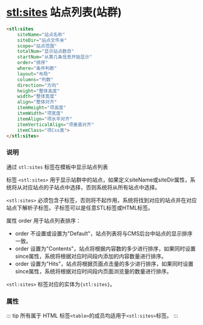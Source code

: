 # <stl:sites> 站点列表(站群)

```html
<stl:sites
    siteName="站点名称"
    siteDir="站点文件夹"
    scope="站点范围"
    totalNum="显示站点数目"
    startNum="从第几条信息开始显示"
    order="排序"
    where="条件判断"
    layout="布局"
    columns="列数"
    direction="方向"
    height="整体高度"
    width="整体宽度"
    align="整体对齐"
    itemHeight="项高度"
    itemWidth="项宽度"
    itemAlign="项水平对齐"
    itemVerticalAlign="项垂直对齐"
    itemClass="项Css类">
</stl:sites>
```

### 说明

通过 `stl:sites` 标签在模板中显示站点列表

标签 `<stl:sites>` 用于显示站群中的站点，如果定义siteName或siteDir属性，系统将从对应站点的子站点中选择，否则系统将从所有站点中选择。

`<stl:sites>` 必须包含子标签，否则将不起作用，系统将找到对应的站点并在对应站点下解析子标签。子标签可以是任意STL标签或HTML标签。

属性 order 用于站点列表排序：

* order 不设置或设置为"Default"，站点列表将与CMS后台中站点的显示排序一致。
* order 设置为"Contents"，站点将根据内容数的多少进行排序，如果同时设置since属性，系统将根据对应时间段内添加的内容数量进行排序。
* order 设置为"Hits"，站点将根据页面点击量的多少进行排序，如果同时设置since属性，系统将根据对应时间段内页面浏览量的数量进行排序。

`<stl:sites>` 标签对应的实体为`{stl:sites}`。

### 属性

::: tip
所有属于 HTML 标签`<table>`的成员均适用于`<stl:sites>`标签。
:::
